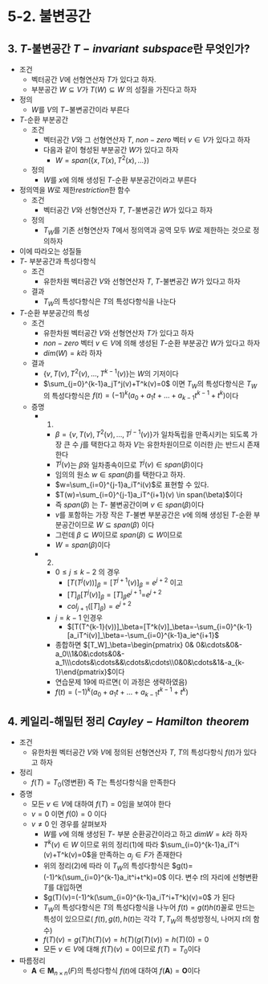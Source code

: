 # 5-2. 불변공간

## 3. $T$-불변공간 $T-invariant\,\,subspace$란 무엇인가?

- 조건
	- 벡터공간 $V$에 선형연산자 $T$가 있다고 하자.
	- 부분공간 $W \subseteq V$가  $T(W) \subseteq W$ 의 성질을 가진다고 하자
- 정의
	- $W$를 $V$의 $T-$불변공간이라 부른다
- $T$-순환 부분공간
	- 조건
		- 벡터공간 $V$와 그 선형연산자 $T$, $non-zero$ 벡터 $v \in V$가 있다고 하자
		- 다음과 같이 형성된 부분공간 $W$가 있다고 하자
			- $W=span(\{x,T(x),T^2(x),...\})$
    - 정의
		- $W$를 $x$에 의해 생성된 $T$-순환 부분공간이라고 부른다
- 정의역을 $W$로 제한$restriction$한 함수
	- 조건
		- 벡터공간 $V$와 선형연산자 $T$, $T$-불변공간 $W$가 있다고 하자
	- 정의
		- $T_W$를 기존 선형연산자 $T$에서 정의역과 공역 모두 $W$로 제한하는 것으로 정의하자
- 이에 따라오는 성질들
- $T$- 부분공간과 특성다항식
	- 조건
		- 유한차원 벡터공간 $V$와 선형연산자 $T$, $T$-불변공간 $W$가 있다고 하자
	- 결과
		- $T_W$의 특성다항식은 $T$의 특성다항식을 나눈다
- $T$-순환 부분공간의 특성
	- 조건
		- 유한차원 벡터공간 $V$와 선형연산자 $T$가 있다고 하자
		- $non-zero$ 벡터 $v \in V$에 의해 생성된 $T$-순환 부분공간 $W$가 있다고 하자
		- $dim(W)=k$라 하자
	- 결과
		- $\{v,T(v),T^2(v),...,T^{k-1}(v)\}$는 $W$의 기저이다
		- $\sum_{j=0}^{k-1}a_jT^j(v)+T^k(v)=0$  이면 $T_W$의 특성다항식은 $T_W$의 특성다항식은 $f(t)=(-1)^k(a_0+a_1t+...+a_{k-1}t^{k-1}+t^k)$이다
	- 증명
		- 1)
			- $\beta=\{v,T(v),T^2(v),...,T^{j-1}(v)\}$가 일차독립을 만족시키는 되도록 가장 큰 수 $j$를 택한다고 하자 $V$는 유한차원이므로 이러한 $j$는 반드시 존재한다
			- $T^j(v)$는 $\beta$와 일차종속이므로 $T^j(v) \in span(\beta)$이다
			- 임의의 원소 $w \in span(\beta)$를 택한다고 하자.
			- $w=\sum_{i=0}^{j-1}a_iT^i(v)$로 표현할 수 있다.
			- $T(w)=\sum_{i=0}^{j-1}a_iT^{i+1}(v) \in span(\beta)$이다
			- 즉 $span(\beta)$ 는 $T$- 불변공간이며 $v \in span(\beta)$이다
			- $v$를 포함하는 가장 작은 $T$-불변 부분공간은 $v$에 의해 생성된 $T$-순환 부분공간이므로 $W\subseteq span(\beta)$  이다
			- 그런데 $\beta \subseteq W$이므로 $span(\beta)\subseteq W$이므로
			- $W=span(\beta)$이다
		- 2)
			- $0\le j \le k-2$ 의 경우
				- $[T(T^j(v))]_\beta=[T^{j+1}(v)]_\beta=e^{j+2}$ 이고
				- $[T]_\beta[T^j(v)]_\beta=[T]_\beta e^{j+1}=$$e^{j+2}$
				- $col_{j+1}([T]_\beta)=e^{j+2}$
			- $j=k-1$ 인경우
				- $[T(T^{k-1}(v))]_\beta=[T^k(v)]_\beta=-\sum_{i=0}^{k-1}[a_iT^i(v)]_\beta=-\sum_{i=0}^{k-1}a_ie^{i+1}$
			- 종합하면 $[T_W]_\beta=\begin{pmatrix}  0& 0&\cdots&0&-a_0\\1&0&\cdots&0&-a_1\\\cdots&\cdots&&\cdots&\cdots\\0&0&\cdots&1&-a_{k-1}\end{pmatrix}$이다
			- 연습문제 19에 따르면( 이 과정은 생략하였음)
			- $f(t)=(-1)^k (a_0+a_1t+...+a_{k-1}t^{k-1}+t^k)$
                

## 4. 케일리-해밀턴 정리 $Cayley-Hamilton\,\,theorem$

- 조건
	- 유한차원 벡터공간 $V$와 $V$에 정의된 선형연산자 $T$, $T$의 특성다항식 $f(t)$가 있다고 하자
- 정리
	- $f(T)=T_0$(영변환) 즉 $T$는 특성다항식을 만족한다
- 증명
    - 모든 $v \in V$에 대하여 $f(T)=0$임을 보여야 한다
	- $v=0$ 이면 $f(0)=0$ 이다
	- $v\ne 0$ 인 경우를 살펴보자
		- $W$를 $v$에 의해 생성된 $T$- 부분 순환공간이라고 하고 $dimW=k$라 하자
		- $T^k(v) \in W$ 이므로 위의 정리(1)에 따라 $\sum_{i=0}^{k-1}a_iT^i (v)+T^k(v)=0$을 만족하는 $a_j \in F$가 존재한다
		- 위의 정리(2)에 따라 이 $T_W$의 특성다항식은 $g(t)=(-1)^k(\sum_{i=0}^{k-1}a_it^i+t^k)=0$ 이다. 변수 $t$의 자리에 선형변환 $T$를 대입하면
		- $g(T)(v)=(-1)^k(\sum_{i=0}^{k-1}a_iT^i+T^k)(v)=0$ 가 된다
		- $T_W$의 특성다항식은 $T$의 특성다항식을 나누어 $f(t)=g(t)h(t)$꼴로 만드는 특성이 있으므로( $f(t),g(t),h(t)$는 각각 $T,T_W$의 특성방정식, 나머지 $t$의 함수)
		- $f(T)(v)=g(T)h(T)(v)=h(T)(g(T)(v))=h(T)(0)=0$
		- 모든 $v \in V$에 대해 $f(T)(v)=0$이므로 $f(T)=T_0$이다
- 따름정리
	- $\mathbf{A} \in \mathbf{M}_{n\times n}(F)$의 특성다항식 $f(t)$에 대하여 $f(\mathbf{A})=\mathbf{O}$이다